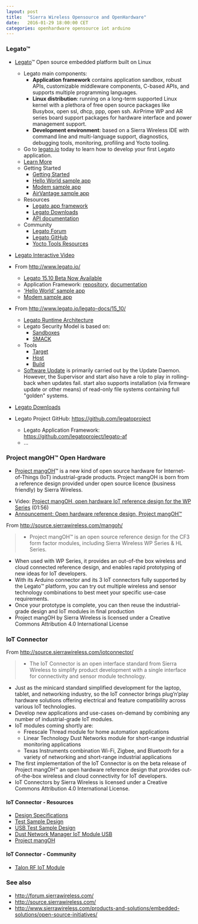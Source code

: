 ```yaml
---
layout: post
title:  "Sierra Wireless Opensource and OpenHardware"
date:   2016-01-29 18:00:00 CET
categories: openhardware opensource iot arduino
---
```

<!-- markdown-link-check-disable -->

<!-- (2016-01-29 14:56 CET) -->

### Legato™

* [Legato](http://source.sierrawireless.com/legato/)™ Open source embedded platform built on Linux
  * Legato main components:
    - **Application framework** contains application sandbox, robust APIs, customizable middleware components, C-based APIs, and supports multiple programming languages.
    - **Linux distribution**: running on a long-term supported Linux kernel with a plethora of free open source packages like Busybox, open ssl, dhcp, ppp, open ssh. AirPrime WP and AR series board support packages for hardware interface and power management support.
    - **Development environment**: based on a Sierra Wireless IDE with command line and multi-language support, diagnostics, debugging tools, monitoring, profiling and Yocto tooling.
  * Go to [legato.io](http://legato.io/) today to learn how to develop your first Legato application.
  * [Learn More](http://www.sierrawireless.com/productsandservices/airprime_wireless_modules/smart_modules/legato/)
  * Getting Started
    - [Getting Started](http://www.legato.io/legato-docs/15_08/getstarted_main.html)
    - [Hello World sample app](https://github.com/legatoproject/legato-helloworld)
    - [Modem sample app](https://github.com/legatoproject/legato-modemSample)
    - [AirVantage sample app](https://github.com/legatoproject/legato-airvantageSample)
  * Resources
    - [Legato app framework](https://github.com/legatoproject/legato-af)
    - [Legato Downloads](http://source.sierrawireless.com/resources/legato/downloads)
    - [API documentation](http://www.legato.io/legato-docs/15_08/c__a_p_is.html)
  * Community
    - [Legato Forum](http://forum.sierrawireless.com/viewforum.php?f=177)
    - [Legato GitHub](http://www.legato.io/)
    - [Yocto Tools Resources](http://www.yoctoproject.org/tools-resources)


* [Legato Interactive Video](http://www.sierrawireless.com/resources/videos/legato-interactive-video/)


* From http://www.legato.io/
  - [Legato 15.10 Beta Now Available](http://source.sierrawireless.com/resources/legato/downloads/)
  - Application Framework: [repository](https://github.com/legatoproject/legato-af), [documentation](http://www.legato.io/legato-docs/)
  - ['Hello World' sample app](https://github.com/legatoproject/legato-helloWorld)
  - [Modem sample app](https://github.com/legatoproject/legato-modemSample)


* From http://www.legato.io/legato-docs/15_10/
  * [Legato Runtime Architecture](http://www.legato.io/legato-docs/15_10/basic_runtime_arch.html)
  * Legato Security Model is based on:
    - [Sandboxes](http://www.legato.io/legato-docs/15_10/basic_security_sandbox.html)
    - [SMACK](http://www.legato.io/legato-docs/15_10/basic_security_smack.html)
  * Tools
    - [Target](http://www.legato.io/legato-docs/15_10/tools_target.html)
    - [Host](http://www.legato.io/legato-docs/15_10/tools_host.html)
    - [Build](http://www.legato.io/legato-docs/15_10/build_tools.html)
  * [Software Update](http://www.legato.io/legato-docs/15_10/software_update.html) is primarily carried out by the Update Daemon. However, the Supervisor and start also have a role to play in rolling-back when updates fail. start also supports installation (via firmware update or other means) of read-only file systems containing full "golden" systems.


* [Legato Downloads](http://source.sierrawireless.com/resources/legato/downloads/)


* Legato Project GitHub: https://github.com/legatoproject
  - Legato Application Framework: https://github.com/legatoproject/legato-af
  - ...


### Project mangOH™ Open Hardware

* [Project mangOH](http://mangoh.io/)™ is a new kind of open source hardware for Internet-of-Things (IoT) industrial-grade products. Project mangOH is born from a reference design provided under open source licence (business friendly) by Sierra Wireless.
- Video: [Project mangOH, open hardware IoT reference design for the WP Series](https://www.youtube.com/watch?v=fATxcm_gTH4) (01:56)
- [Announcement: Open hardware reference design, Project mangOH™](http://www.sierrawireless.com/resources/videos/announcement-open-hardware-reference-design-project-mangoh/)


From http://source.sierrawireless.com/mangoh/
> * Project mangOH™ is an open source reference design for the CF3 form factor modules, including Sierra Wireless WP Series & HL Series.
* When used with WP Series, it provides an out-of-the box wireless and cloud connected reference design, and enables rapid prototyping of new ideas for IoT developers.
* With its Arduino connector and its 3 IoT connectors fully supported by the Legato™ platform, you can try out multiple wireless and sensor technology combinations to best meet your specific use-case requirements.
* Once your prototype is complete, you can then reuse the industrial-grade design and IoT modules in final production
* Project mangOH by Sierra Wireless is licensed under a Creative Commons Attribution 4.0 International License


### IoT Connector

From http://source.sierrawireless.com/iotconnector/

> * The IoT Connector is an open interface standard from Sierra Wireless to simplify product development with a single interface for connectivity and sensor module technology.
* Just as the minicard standard simplified development for the laptop, tablet, and networking industry, so the IoT connector brings plug’n’play hardware solutions offering electrical and feature compatibility across various IoT technologies.
* Develop new applications and use-cases on-demand by combining any number of industrial-grade IoT modules.
* IoT modules coming shortly are:
  - Freescale Thread module for home automation applications
  - Linear Technology Dust Networks module for short-range industrial monitoring applications
  - Texas Instruments combination Wi-Fi, Zigbee, and Bluetooth for a variety of networking and short-range industrial applications
* The first implementation of the IoT Connector is on the beta release of Project mangOH™ an open hardware reference design that provides out-of-the-box wireless and cloud connectivity for IoT developers.
* IoT Connectors by Sierra Wireless is licensed under a Creative Commons Attribution 4.0 International License.

#### IoT Connector - Resources

* [Design Specifications](http://source.sierrawireless.com/~/media/support_downloads/openhardware/iotconnector/iot%20module%20design%20specification%20v1.ashx)
* [Test Sample Design](http://source.sierrawireless.com/~/media/support_downloads/openhardware/iotconnector/test%20module.ashx)
* [USB Test Sample Design](http://source.sierrawireless.com/~/media/support_downloads/openhardware/iotconnector/test%20module%20usb.ashx)
* [Dust Network Manager IoT Module USB](http://source.sierrawireless.com/~/media/support_downloads/openhardware/iotconnector/dust_iot_manager_board_files_usb_only.ashx)
* [Project mangOH](http://source.sierrawireless.com/mangoh)

#### IoT Connector - Community

* [Talon RF IoT Module](http://www.taloncom.com/rfmodules.htm)

### See also

* http://forum.sierrawireless.com/
* http://source.sierrawireless.com/
* http://www.sierrawireless.com/products-and-solutions/embedded-solutions/open-source-initiatives/

<!-- markdown-link-check-enable -->
<!-- EOF -->
